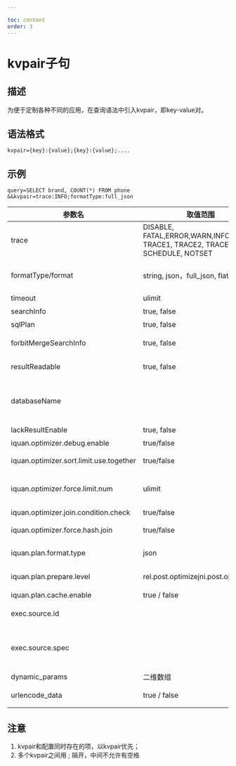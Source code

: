 ```yaml
---

toc: content
order: 3
---
```


# kvpair子句
## 描述
为便于定制各种不同的应用，在查询语法中引入kvpair，即key-value对。

## 语法格式
`kvpair={key}:{value};{key}:{value};....`

## 示例
`query=SELECT brand, COUNT(*) FROM phone &&kvpair=trace:INFO;formatType:full_json`


| 参数名  | 取值范围 | 默认值 | 参数说明 | 
| ----------- | ----------- |----------- |----------- |
|trace | DISABLE, FATAL,ERROR,WARN,INFO,DEBUG, TRACE1, TRACE2, TRACE3, SCHEDULE, NOTSET | DISABLE | 在前端输出查询过程中的相关信息|
|formatType/format | string, json，full_json, flatbuffers | string | 返回结果类型，详情, json建议使用full_json格式，速度快建议为flatbuffers|
|timeout | ulimit | 由sql配置决定 | query查询超时限制，单位ms|
|searchInfo | true, false | false | 是否返回search info信息|
|sqlPlan | true, false | false | 是否返回sql plan信息|
|forbitMergeSearchInfo | true, false | false | qrs不合并各列search返回的searchInfo, 用于查各列的详细信息|
|resultReadable | true, false | false | 在format为json/full_json时，json中会加一些换行增加可读性|
|databaseName |   |   | 指定默认dbName，用于qrs访问对应的search，qrs也可以同时访问多个search，需要在query子句的table前拼上dbName.tableName|
|lackResultEnable | true, false | false | 允许结果缺列，例如一列rpc超时|
|iquan.optimizer.debug.enable | true/false | false | 是否开启优化阶段的debug功能|
|iquan.optimizer.sort.limit.use.together | true/false | true | 是否强制要求order by后一定要有limit|
|iquan.optimizer.force.limit.num | ulimit | 100 | 如果开启了iquan.optimizer.force.limit.enable， iquan将这个选项的值作为limit的大小|
|iquan.optimizer.join.condition.check | true/false | true | 是否强制要求join的字段为hash字段|
|iquan.optimizer.force.hash.join | true/false | false | 是否强制让所有的join节点都变为hash join|
|iquan.plan.format.type | json | json | iquan产出的执行计划的格式。目前只支持json。|
|iquan.plan.prepare.level | rel.post.optimizejni.post.optimize | jni.post.optimize | 和cache或者动态参数配合使用。推荐jni.post.optimize.当用户开启了|cache， iquan会将指定阶段的结果放入缓存中；当用户开启了动态参数， iquan会对指定阶段的结果进行动态参数替换。rel.post.optimize: 优化后的结果，在Java代码中|jni.post.optimize: JNI调用返回后的结果，在Cpp代码中|
|iquan.plan.cache.enable | true / false | false | 是否将当前的结果放入cache中。|
|exec.source.id |   | "" | 指定串访问特定行，多exchange时有用，默认按时间生成|
|exec.source.spec |   | "" | 指定业务方来源，请按照指定格式填写TPP推荐场景: tpp-appid-abid-solutionid-ip其他场景: 产品名-系统名-IP|
|dynamic_params | 二维数组 | 无 | 参考|
|urlencode_data | true / false | false | 如果对dynamic_params的内容做了urlencode，需要设置为true|


## 注意
1. kvpair和配置同时存在的项，以kvpair优先；
2. 多个kvpair之间用 ; 隔开，中间不允许有空格
